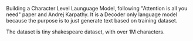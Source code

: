 Building a Character Level Launguage Model, following "Attention is all you need" paper and Andrej Karpathy. It is a Decoder only language model because the purpose is to just generate text based on training dataset.

The dataset is tiny shakespeare dataset, with over 1M characters.
